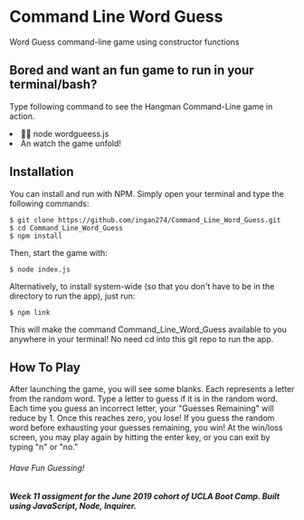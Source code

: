# Command Line Word Guess
Word Guess command-line game using constructor functions

## Bored and want an fun game to run in your terminal/bash?
Type following command to see the Hangman Command-Line game in action.
<li>🤫😏 node wordgueess.js </li> 
<li>An watch the game unfold! </li>

## Installation
You can install and run with NPM. Simply open your terminal and type the following commands:

```
$ git clone https://github.com/ingan274/Command_Line_Word_Guess.git
$ cd Command_Line_Word_Guess
$ npm install
```
Then, start the game with:
```
$ node index.js
```
Alternatively, to install system-wide (so that you don't have to be in the directory to run the app), just run:
```
$ npm link
```
This will make the command Command_Line_Word_Guess available to you anywhere in your terminal! No need cd into this git repo to run the app.

## How To Play
After launching the game, you will see some blanks. Each represents a letter from the random word.
Type a letter to guess if it is in the random word.
Each time you guess an incorrect letter, your "Guesses Remaining" will reduce by 1. Once this reaches zero, you lose!
If you guess the random word before exhausting your guesses remaining, you win!
At the win/loss screen, you may play again by hitting the enter key, or you can exit by typing "n" or "no."

###### Have Fun Guessing!

##### Week 11 assigment for the June 2019 cohort of UCLA Boot Camp. Built using JavaScript, Node, Inquirer.


